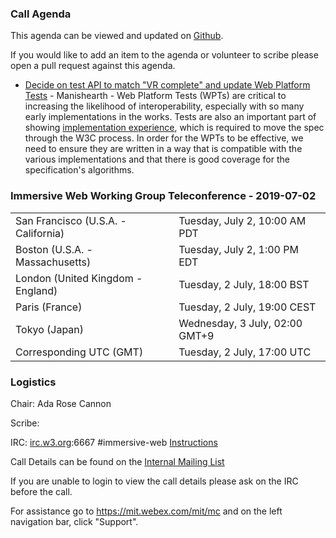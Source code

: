 ### Call Agenda

This agenda can be viewed and updated on [Github](https://github.com/immersive-web/administrivia/blob/master/meetings/wg/2019-07-02-Immersive_Web_Working_Group_Teleconference-agenda.md).

If you would like to add an item to the agenda or volunteer to scribe please open a pull request against this agenda.

* [Decide on test API to match "VR complete" and update Web Platform Tests](https://github.com/immersive-web/webxr/issues/691) - Manishearth - Web Platform Tests (WPTs) are critical to increasing the likelihood of interoperability, especially with so many early implementations in the works. Tests are also an important part of showing [implementation experience](https://www.w3.org/2019/Process-20190301/#implementation-experience), which is required to move the spec through the W3C process. In order for the WPTs to be effective, we need to ensure they are written in a way that is compatible with the various implementations and that there is good coverage for the specification's algorithms.

### Immersive Web Working Group Teleconference - 2019-07-02

<table>
<tr><td> San Francisco (U.S.A. - California) <td> Tuesday, July 2, 10:00 AM PDT
<tr><td> Boston (U.S.A. - Massachusetts) <td> Tuesday, July 2, 1:00 PM EDT
<tr><td> London (United Kingdom - England) <td> Tuesday, 2 July, 18:00 BST
<tr><td> Paris (France) <td> Tuesday, 2 July, 19:00 CEST
<tr><td> Tokyo (Japan) <td> Wednesday, 3 July, 02:00 GMT+9
<tr><td> Corresponding UTC (GMT) <td> Tuesday, 2 July, 17:00 UTC
</table>

### Logistics

Chair: Ada Rose Cannon

Scribe:

IRC: [irc.w3.org](http://irc.w3.org/):6667 #immersive-web [Instructions](https://github.com/immersive-web/administrivia/blob/master/IRC.md)

Call Details can be found on the [Internal Mailing List](https://lists.w3.org/Archives/Member/internal-immersive-web/2019Feb/0002.html)

If you are unable to login to view the call details please ask on the IRC before the call.

For assistance go to https://mit.webex.com/mit/mc  and on the left navigation bar, click "Support".
          
